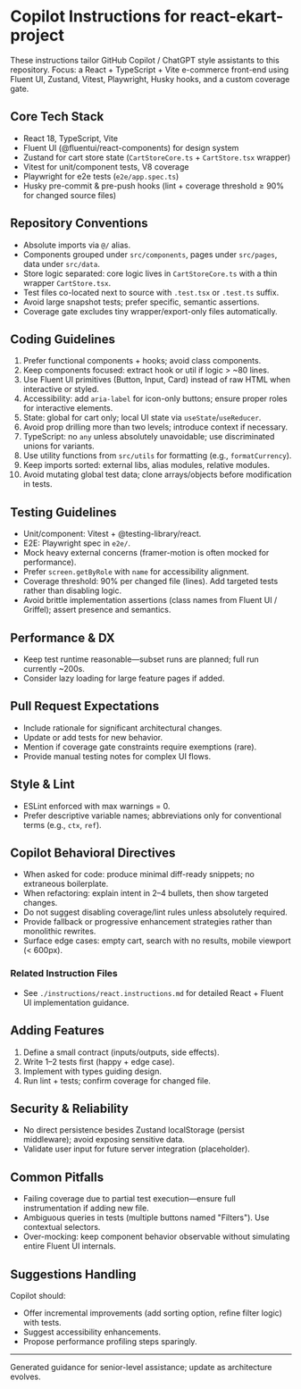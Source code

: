 # Copilot Instructions for react-ekart-project

These instructions tailor GitHub Copilot / ChatGPT style assistants to this repository. Focus: a React + TypeScript + Vite e-commerce front-end using Fluent UI, Zustand, Vitest, Playwright, Husky hooks, and a custom coverage gate.

## Core Tech Stack
- React 18, TypeScript, Vite
- Fluent UI (@fluentui/react-components) for design system
- Zustand for cart store state (`CartStoreCore.ts` + `CartStore.tsx` wrapper)
- Vitest for unit/component tests, V8 coverage
- Playwright for e2e tests (`e2e/app.spec.ts`)
- Husky pre-commit & pre-push hooks (lint + coverage threshold ≥ 90% for changed source files)

## Repository Conventions
- Absolute imports via `@/` alias.
- Components grouped under `src/components`, pages under `src/pages`, data under `src/data`.
- Store logic separated: core logic lives in `CartStoreCore.ts` with a thin wrapper `CartStore.tsx`.
- Test files co-located next to source with `.test.tsx` or `.test.ts` suffix.
- Avoid large snapshot tests; prefer specific, semantic assertions.
- Coverage gate excludes tiny wrapper/export-only files automatically.

## Coding Guidelines
1. Prefer functional components + hooks; avoid class components.
2. Keep components focused: extract hook or util if logic > ~80 lines.
3. Use Fluent UI primitives (Button, Input, Card) instead of raw HTML when interactive or styled.
4. Accessibility: add `aria-label` for icon-only buttons; ensure proper roles for interactive elements.
5. State: global for cart only; local UI state via `useState`/`useReducer`.
6. Avoid prop drilling more than two levels; introduce context if necessary.
7. TypeScript: no `any` unless absolutely unavoidable; use discriminated unions for variants.
8. Use utility functions from `src/utils` for formatting (e.g., `formatCurrency`).
9. Keep imports sorted: external libs, alias modules, relative modules.
10. Avoid mutating global test data; clone arrays/objects before modification in tests.

## Testing Guidelines
- Unit/component: Vitest + @testing-library/react.
- E2E: Playwright spec in `e2e/`.
- Mock heavy external concerns (framer-motion is often mocked for performance).
- Prefer `screen.getByRole` with `name` for accessibility alignment.
- Coverage threshold: 90% per changed file (lines). Add targeted tests rather than disabling logic.
- Avoid brittle implementation assertions (class names from Fluent UI / Griffel); assert presence and semantics.

## Performance & DX
- Keep test runtime reasonable—subset runs are planned; full run currently ~200s.
- Consider lazy loading for large feature pages if added.

## Pull Request Expectations
- Include rationale for significant architectural changes.
- Update or add tests for new behavior.
- Mention if coverage gate constraints require exemptions (rare).
- Provide manual testing notes for complex UI flows.

## Style & Lint
- ESLint enforced with max warnings = 0.
- Prefer descriptive variable names; abbreviations only for conventional terms (e.g., `ctx`, `ref`).

## Copilot Behavioral Directives
- When asked for code: produce minimal diff-ready snippets; no extraneous boilerplate.
- When refactoring: explain intent in 2–4 bullets, then show targeted changes.
- Do not suggest disabling coverage/lint rules unless absolutely required.
- Provide fallback or progressive enhancement strategies rather than monolithic rewrites.
- Surface edge cases: empty cart, search with no results, mobile viewport (< 600px).

### Related Instruction Files
- See `./instructions/react.instructions.md` for detailed React + Fluent UI implementation guidance.

## Adding Features
1. Define a small contract (inputs/outputs, side effects).
2. Write 1–2 tests first (happy + edge case).
3. Implement with types guiding design.
4. Run lint + tests; confirm coverage for changed file.

## Security & Reliability
- No direct persistence besides Zustand localStorage (persist middleware); avoid exposing sensitive data.
- Validate user input for future server integration (placeholder).

## Common Pitfalls
- Failing coverage due to partial test execution—ensure full instrumentation if adding new file.
- Ambiguous queries in tests (multiple buttons named "Filters"). Use contextual selectors.
- Over-mocking: keep component behavior observable without simulating entire Fluent UI internals.

## Suggestions Handling
Copilot should:
- Offer incremental improvements (add sorting option, refine filter logic) with tests.
- Suggest accessibility enhancements.
- Propose performance profiling steps sparingly.

---
Generated guidance for senior-level assistance; update as architecture evolves.
